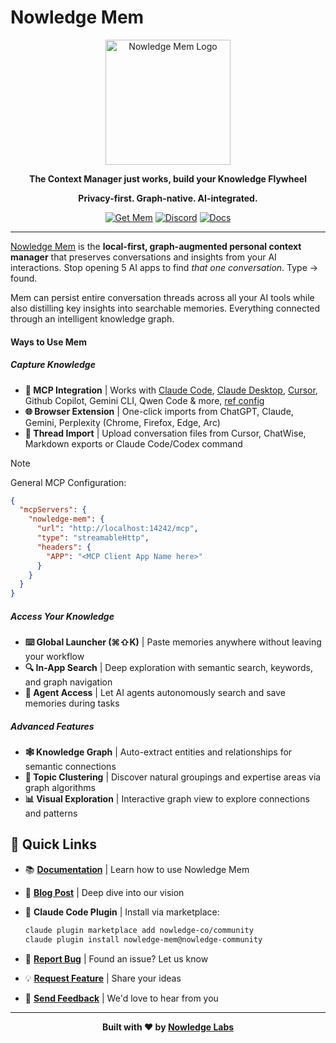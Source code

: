 # Nowledge Mem

<div align="center">

<img src="https://github.com/user-attachments/assets/249e8b3e-54a2-49eb-b28a-07c2cfaf2236" width="200" alt="Nowledge Mem Logo">

**The Context Manager just works, build your Knowledge Flywheel**

**Privacy-first. Graph-native. AI-integrated.**

[![Get Mem](https://img.shields.io/badge/Get-Mem-00A3A3?style=flat&logo=rocket&logoColor=white)](https://mem.nowledge.co/)
[![Discord](https://img.shields.io/badge/Discord-Join%20Community-5865F2?style=flat&logo=discord&logoColor=white)](https://nowled.ge/discord)
[![Docs](https://img.shields.io/badge/Docs-Read-orange?style=flat&logo=readthedocs&logoColor=white)](https://nowled.ge/mem-docs)

---

</div>

[Nowledge Mem](https://mem.nowledge.co/) is the **local-first, graph-augmented personal context manager** that preserves conversations and insights from your AI interactions. Stop opening 5 AI apps to find *that one conversation*. Type → found.

Mem can persist entire conversation threads across all your AI tools while also distilling key insights into searchable memories. Everything connected through an intelligent knowledge graph.

#### Ways to Use Mem

##### Capture Knowledge

- **🤖 MCP Integration** | Works with [Claude Code](https://github.com/nowledge-co/community/tree/main/nowledge-mem-claude-code-plugin), [Claude Desktop](https://github.com/nowledge-co/claude-dxt), [Cursor](https://mem.nowledge.co/docs/integrations), Github Copilot, Gemini CLI, Qwen Code & more, [ref config](./mcp.json)
- **🌐 Browser Extension** | One-click imports from ChatGPT, Claude, Gemini, Perplexity (Chrome, Firefox, Edge, Arc)
- **📂 Thread Import** | Upload conversation files from Cursor, ChatWise, Markdown exports or Claude Code/Codex command

> [!NOTE]
> General MCP Configuration:

```json
{
  "mcpServers": {
    "nowledge-mem": {
      "url": "http://localhost:14242/mcp",
      "type": "streamableHttp",
      "headers": {
        "APP": "<MCP Client App Name here>"
      }
    }
  }
}
```

##### Access Your Knowledge

- **⌨️ Global Launcher (⌘⇧K)** | Paste memories anywhere without leaving your workflow
- **🔍 In-App Search** | Deep exploration with semantic search, keywords, and graph navigation
- **🤝 Agent Access** | Let AI agents autonomously search and save memories during tasks

##### Advanced Features

- **🕸️ Knowledge Graph** | Auto-extract entities and relationships for semantic connections
- **🎯 Topic Clustering** | Discover natural groupings and expertise areas via graph algorithms
- **📊 Visual Exploration** | Interactive graph view to explore connections and patterns


## 🚀 Quick Links

- 📚 **[Documentation](https://mem.nowledge.co/docs)** | Learn how to use Nowledge Mem
- 📖 **[Blog Post](https://www.nowledge-labs.ai/blog/nowledge-mem)** | Deep dive into our vision
- 🔌 **Claude Code Plugin** | Install via marketplace:

  ```bash
  claude plugin marketplace add nowledge-co/community
  claude plugin install nowledge-mem@nowledge-community
  ```

- 🐛 **[Report Bug](https://github.com/nowledge-co/community/issues/new?template=bug_report.md)** | Found an issue? Let us know
- 💡 **[Request Feature](https://github.com/nowledge-co/community/issues/new?template=feature_request.md)** | Share your ideas
- 💌 **[Send Feedback](mailto:hello@nowledge-labs.ai)** | We'd love to hear from you


---

<div align="center">

**Built with ❤️ by [Nowledge Labs](https://nowledge-labs.ai)**

</div>
